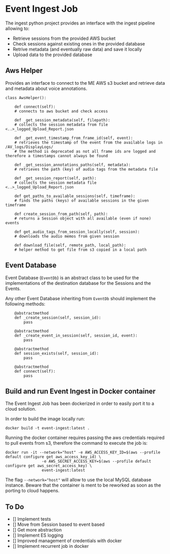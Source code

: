 # Event Ingest Job
The ingest python project provides an interface with the ingest pipeline allowing to: 
- Retrieve sessions from the provided AWS bucket
- Check sessions against existing ones in the provided database
- Retrive metadata (and eventually raw data) and save it locally
- Upload data to the provided database

## Aws Helper
Provides an interface to connect to the ME AWS s3 bucket and retrieve data and metadata about voice annotations. 

```
class AwsHelper():

    def connect(self):
    # connects to aws bucket and check access
    
    def _get_session_metadata(self, filepath):
    # collects the session metadata from file <..>_logged_Upload_Report.json 

    def _get_event_timestamp_from_frame_id(self, event):
    # retrieves the timestamp of the event from the available logs in /AV_logs/DisplayLogs/
    # the method is deprecated as not all frame ids are logged and therefore a timestamps cannot always be found

    def _get_session_annotations_paths(self, metadata):
    # retrieves the path (key) of audio tags from the metadata file

    def _get_session_report(self, path):
    # collects the session metadata file <..>_logged_Upload_Report.json 

    def get_paths_to_available_sessions(self, timeframe):
    # finds the paths (keys) of available sessions in the given timeframe 

    def create_session_from_path(self, path):
    # returns a Session object with all available (even if none) events
    
    def get_audio_tags_from_session_locally(self, session):
    # downloads the audio memos from given session

    def download_file(self, remote_path, local_path): 
    # helper method to get file from s3 copied in a local path

```

## Event Database
Event Database (`EventDb`) is an abstract class to be used for the implementations of the destination database for the Sessions and the Events. 

Any other Event Database inheriting from `EventDb` should implement the following methods: 

```
    @abstractmethod
    def _create_session(self, session_id):
        pass

    @abstractmethod
    def _create_event_in_session(self, session_id, event):
        pass

    @abstractmethod
    def session_exists(self, session_id):
        pass
    
    @abstractmethod
    def connect(self):
        pass
```

## Build and run Event Ingest in Docker container

The Event Ingest Job has been dockerized in order to easily port it to a cloud solution.

In order to build the image locally run: 

```
docker build -t event-ingest:latest .
```

Running the docker container requires passing the aws credentials required to pull events from s3, therefore the command to execute the job is: 

```
docker run -it --network="host" -e AWS_ACCESS_KEY_ID=$(aws --profile default configure get aws_access_key_id) \
				-e AWS_SECRET_ACCESS_KEY=$(aws --profile default configure get aws_secret_access_key) \ 
				event-ingest:latest
```
The flag `--network="host"` will allow to use the local MySQL database instance. Beware that the container is ment to be reworked as soon as the porting to cloud happens.

## To Do

- [] Implement tests
- [] Move from Session based to event based
- [] Get more abstraction
- [] Implement ES logging 
- [] Improved management of credentials with docker
- [] Implement recurrent job in docker

